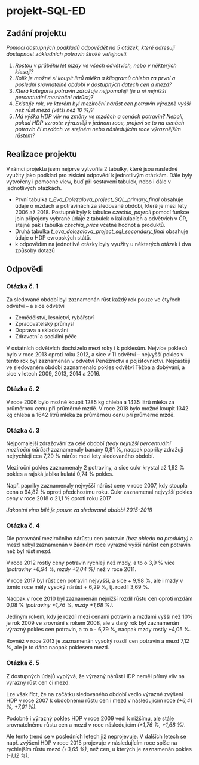 # projekt-SQL-ED

## **Zadání projektu**

*Pomocí dostupných podkladů odpovědět na 5 otázek, které adresují dostupnost základních potravin široké veřejnosti.*

1. *Rostou v průběhu let mzdy ve všech odvětvích, nebo v některých klesají?*
2. *Kolik je možné si koupit litrů mléka a kilogramů chleba za první a poslední srovnatelné období v dostupných datech cen a mezd?*
3. *Která kategorie potravin zdražuje nejpomaleji (je u ní nejnižší percentuální meziroční nárůst)?*
4. *Existuje rok, ve kterém byl meziroční nárůst cen potravin výrazně vyšší než růst mezd (větší než 10 %)?*
5. *Má výška HDP vliv na změny ve mzdách a cenách potravin? Neboli, pokud HDP vzroste výrazněji v jednom roce, projeví se to na cenách potravin či mzdách ve stejném nebo následujícím roce výraznějším růstem?*

## **Realizace projektu**

V rámci projektu jsem nejprve vytvořila 2 tabulky, které jsou následně využity jako podklad pro získání odpovědí k jednotlivým otázkám. Dále byly vytvořeny i pomocné view, buď při sestavení tabulek, nebo i dále v jednotlivých otázkách.
- První tabulka *t_Eva_Dolezalova_project_SQL_primary_final* obsahuje údaje o mzdách a potravinách za sledované   období, které je mezi lety 2006 až 2018. Postupně byly k tabulce *czechia_payroll* pomocí funkce join připojeny vybrané údaje z tabulek o kalkulacích a odvětvích v ČR, stejně pak i tabulka *czechia_price* včetně hodnot a produktů. 
- Druhá tabulka *t_eva_dolezalova_project_sql_secondary_final* obsahuje údaje o HDP evropských států.
- k odpovědím na jednotlivé otázky byly využity u některých otázek i dva způsoby dotazů

## **Odpovědi**

### **Otázka č. 1** ###

Za sledované období byl zaznamenán růst každý rok pouze ve čtyřech odvětví – a sice odvětví
 - Zemědělství, lesnictví, rybářství
 - Zpracovatelský průmysl
 - Doprava a skladování
 - Zdravotní a sociální péče

V ostatních odvětvích docházelo mezi roky i k poklesům. 
Nejvíce poklesů bylo v roce 2013 oproti roku 2012, a sice v 11 odvětví – nejvyšší pokles v tento rok byl zaznamenán v odvětví Peněžnictví a pojišťovnictví.
Nejčastěji ve sledovaném období zaznamenalo pokles odvětví Těžba a dobývání, a sice v letech 2009, 2013, 2014 a 2016.

### **Otázka č. 2** ###

V roce 2006 bylo možné koupit 1285 kg chleba a 1435 litrů mléka za průměrnou cenu při průměrné mzdě.
V roce 2018 bylo možné koupit 1342 kg chleba a 1642 litrů mléka za průměrnou cenu při průměrné mzdě.

### **Otázka č. 3** ###

Nejpomalejší zdražování za celé období *(tedy nejnižší percentuální meziroční nárůst)* zaznamenaly banány 0,81 %, naopak papriky zdražují nejrychleji cca 7,29 % nárůst mezi lety sledovaného období. 

Meziroční pokles zaznamenaly 2 potraviny, a sice cukr krystal až 1,92 % pokles a rajská jablka kulatá 0,74 % pokles.

Např. papriky zaznamenaly nejvyšší nárůst ceny v roce 2007, kdy stoupla cena o 94,82 % oproti předchozímu roku. 
Cukr zaznamenal nejvyšší pokles ceny v roce 2018 o 21,1 % oproti roku 2017

*Jakostní víno bílé je pouze za sledované období 2015-2018*

### **Otázka č. 4** ###

Dle porovnání meziročního nárůstu cen potravin *(bez ohledu na produkty)* a mezd nebyl zaznamenán v žádném roce výrazně vyšší nárůst cen potravin než byl růst mezd.

V roce 2012 rostly ceny potravin rychleji než mzdy, a to o 3,9 % více *(potraviny +6,94 %, mzdy +3,04 %)* než v roce 2011.

V roce 2017 byl růst cen potravin nejvyšší, a sice + 9,98 %, ale i mzdy v tomto roce měly vysoký nárůst + 6,29 %, tj. rozdíl 3,69 %.

Naopak v roce 2010 byl zaznamenán nejnižší rozdíl růstu cen oproti mzdám 0,08 % *(potraviny +1,76 %, mzdy +1,68 %)*.

Jediným rokem, kdy je rozdíl mezi cenami potravin a mzdami vyšší než 10% je rok 2009 ve srovnání s rokem 2008, ale v daný rok byl zaznamenán výrazný pokles cen potravin, a to o - 6,79 %, naopak mzdy rostly +4,05 %.

Rovněž v roce 2013 je zaznamenán vysoký rozdíl cen potravin a mezd 7,12 %, ale je to dáno naopak poklesem mezd. 

### **Otázka č. 5** ###

Z dostupných údajů vyplývá, že výrazný nárůst HDP neměl přímý vliv na výrazný růst cen či mezd.
 
Lze však říct, že na začátku sledovaného období vedlo výrazné zvýšení HDP v roce 2007 k obdobnému růstu cen i mezd v následujícím roce *(+6,41 %, +7,01 %)*.

Podobně i výrazný pokles HDP v roce 2009 vedl k nižšímu, ale stále srovnatelnému růstu cen a mezd v roce následujícím *(+1,76 %, +1,68 %)*.

Ale tento trend se v posledních letech již neprojevuje. V dalších letech se např. zvýšení HDP v roce 2015 projevuje v následujícím roce spíše na rychlejším růstu mezd *(+3,65 %)*, než cen, u kterých je zaznamenán pokles *(-1,12 %)*.




